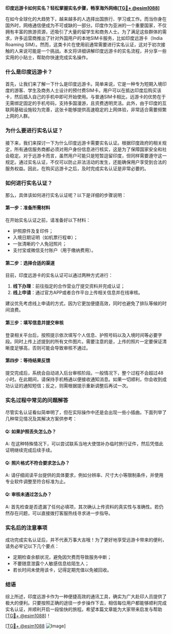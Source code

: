 **印度远游卡如何实名？轻松掌握实名步骤，畅享海外网络[[TG💪+ @esim1088](https://t.me/s/esim1088)]**

在如今全球化的大趋势下，越来越多的人选择出国旅行、学习或工作。而当你身在国外时，网络通信便成为不可或缺的一部分。印度作为亚洲的一个重要国家，不仅拥有丰富的旅游资源，还吸引了大量的留学生和商务人士。为了满足这些群体的需求，许多运营商推出了针对外国用户的本地SIM卡服务，比如印度远游卡（India Roaming SIM）。然而，这类卡片在使用前通常需要进行实名认证，这对于初次接触的人来说可能是一个挑战。本文将详细讲解印度远游卡的实名流程，并分享一些实用的小贴士，帮助你快速完成实名操作。

### 什么是印度远游卡？

首先，让我们来了解一下什么是印度远游卡。简单来说，它是一种专为短期入境印度的游客、学生及商务人士设计的预付费SIM卡。用户可以在抵达印度后购买该卡，然后插入自己的手机中即可开始使用。与普通SIM卡相比，远游卡的优势在于无需绑定固定的手机号码，支持多国漫游，且资费透明灵活。此外，由于印度的互联网基础设施较为完善，这张卡能够提供高速稳定的上网体验，非常适合需要频繁上网的人群。

### 为什么要进行实名认证？

接下来，我们来探讨一下为什么印度远游卡需要实名认证。根据印度政府的相关规定，所有通信服务商都必须对用户身份信息进行核实，这是为了保障国家安全和社会稳定。对于远游卡而言，虽然用户可能只是短暂逗留印度，但同样需要遵守这一规定。通过实名认证，不仅可以防止非法活动的发生，还能确保用户享受到合法的服务权益。因此，在购买远游卡之后，及时完成实名认证是非常必要的。

### 如何进行实名认证？

那么，具体该如何进行实名认证呢？以下是详细的步骤说明：

#### 第一步：准备所需材料
在开始实名认证之前，请准备好以下材料：
- 护照原件及复印件；
- 入境日期证明（如机票行程单）；
- 一张清晰的个人免冠照片；
- 支付宝或微信支付账户（用于缴纳费用）。

#### 第二步：选择合适的渠道
目前，印度远游卡的实名认证可以通过两种方式进行：
1. **线下办理**：前往指定的合作营业厅提交资料并完成认证；
2. **线上申请**：通过官方APP或者合作平台上传相关信息并在线审核。

建议优先考虑线上申请的方式，因为它更加便捷高效，同时也避免了排队等候的时间浪费。

#### 第三步：填写信息并提交审核
登录相关平台后，按照提示依次填写个人信息、护照号码以及入境时间等必要字段。同时上传上述提到的所有文件图片。需要注意的是，上传的照片一定要保证清晰度足够高，否则可能会导致审核不通过。

#### 第四步：等待结果反馈
提交完成后，系统会自动进入后台审核阶段。一般情况下，整个过程不会超过48小时。在此期间，请保持手机畅通以便接收通知消息。如果一切顺利，你会收到成功认证的通知短信；反之，则需根据提示重新调整后再试一次。

### 实名过程中常见的问题解答

尽管实名认证看似简单明了，但在实际操作中还是会出现一些小插曲。下面列举了几种常见情况及其解决方案供参考：

#### Q: 如果护照丢失怎么办？
A: 在这种特殊情况下，可以尝试联系当地大使馆补办临时旅行证件，然后凭借此证明继续完成后续手续。

#### Q: 照片格式不符合要求怎么办？
A: 请仔细阅读平台提供的具体要求，例如分辨率、尺寸大小等限制条件，并使用专业软件调整至符合标准为止。

#### Q: 审核未通过怎么办？
A: 首先检查是否遗漏了任何必填项，其次确认上传资料的真实性与准确性。若仍然存在问题，可以直接拨打客服热线寻求进一步指导。

### 实名后的注意事项

成功完成实名认证后，并不代表万事大吉哦！为了更好地享受远游卡带来的便利，请务必牢记以下几个要点：
- 定期检查余额状况，避免因欠费而导致服务中断；
- 不要随意泄露个人敏感信息给陌生人；
- 若长时间未使用该卡，记得定期充值以免被回收。

### 结语

综上所述，印度远游卡作为一种便捷高效的通讯工具，确实为广大赴印人员提供了极大的便利。只要按照正确的途径一步步操作下去，相信每位用户都能够顺利完成实名认证，并顺利开启一段愉快的旅程。希望本篇文章能为大家带来启发与帮助[[TG💪+ @esim1088](https://t.me/s/esim1088)]！

[[TG💪+ @esim1088](https://t.me/s/esim1088) ![Image](https://i.postimg.cc/4NQfJmqS/Snipaste-2025-05-13-00-14-12.png)]